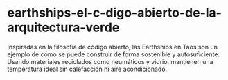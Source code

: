 # earthships-el-c-digo-abierto-de-la-arquitectura-verde
 Inspiradas en la filosofía de código abierto, las Earthships en Taos son un ejemplo de cómo se puede construir de forma sostenible y autosuficiente. Usando materiales reciclados como neumáticos y vidrio, mantienen una temperatura ideal sin calefacción ni aire acondicionado.
